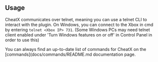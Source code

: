 ## Usage
CheatX communicates over telnet, meaning you can use a telnet CLI to interact with the plugin.
On Windows, you can connect to the Xbox in cmd by entering `telnet <Xbox IP> 731`.
(Some Windows PCs may need telnet client enabled under 'Turn Windows features on or off' in Control Panel in order to use this)

You can always find an up-to-date list of commands for CheatX on the [commands](docs/commands/README.md documentation page.